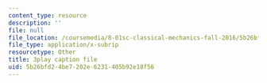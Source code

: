 ```yaml
---
content_type: resource
description: ''
file: null
file_location: /coursemedia/8-01sc-classical-mechanics-fall-2016/5b26bfd24be7202e6231405b92e18f56_lufK0UlJ7aE.srt
file_type: application/x-subrip
resourcetype: Other
title: 3play caption file
uid: 5b26bfd2-4be7-202e-6231-405b92e18f56
---
```

